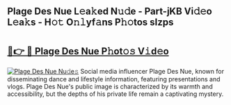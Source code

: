 ## Plage Des Nue L𝚎a𝚔ed N𝚞𝚍e - Part-jKB Vi𝚍𝚎o L𝚎a𝚔s - H𝚘𝚝 O𝚗𝚕yf𝚊ns P𝚑𝚘tos sIzps

# <h2><a href="http://kfconwj.oniu.top/?m=Plage+Des+Nue">🔗👉 🔴 Plage Des Nue P𝚑ot𝚘𝚜 V𝚒d𝚎o</a></h2>

[![Plage Des Nue Nu𝚍e𝚜](https://i.imgur.com/0qMVB7G.gif)](http://kfconwj.oniu.top/?m=Plage+Des+Nue)
Social media influencer Plage Des Nue, known for disseminating dance and lifestyle information, featuring presentations and vlogs. Plage Des Nue's public image is characterized by its warmth and accessibility, but the depths of his private life remain a captivating mystery.  
